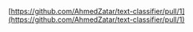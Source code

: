 [https://github.com/AhmedZatar/text-classifier/pull/1](https://github.com/AhmedZatar/text-classifier/pull/1)